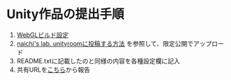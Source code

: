 
# Unity作品の提出手順

1. [WebGLビルド設定](https://docs.unity3d.com/ja/2021.3/Manual/class-PlayerSettingsWebGL.html)
1. [naichi's lab. unityroomに投稿する方法](https://blog.naichilab.com/entry/how-to-upload-unityroom) を参照して、限定公開でアップロード
2. README.txtに記載したのと同様の内容を各種設定欄に記入
3. 共有URLを[こちら](https://docs.google.com/forms/d/e/1FAIpQLSdPXGSQ3ueVghzfhK7DAGMT4nFAj9RK3wM842cuz9i_LPFzUA/viewform?usp=sf_link)から報告

